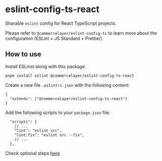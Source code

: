 # eslint-config-ts-react

Sharable `eslint` config for React TypeScript projects.

Please refer to `@commercelayer/eslint-config-ts` to learn more about the configuration (ESLint + JS Standard + Prettier).

## How to use

Install ESLinst along with this package.

```
pnpm install eslint @commercelayer/eslint-config-ts-react
```

Create a new file `.eslintrc.json` with the following content:

```jsonc
{
  "extends": ["@commercelayer/eslint-config-ts-react"]
}
```

Add the following scripts to your `package.json` file:

```jsonc
  "scripts": {
    // ...
    "lint": "eslint src",
    "lint:fix": "eslint src --fix",
    // ...
  },
```

Check optional steps [here](https://github.com/commercelayer/common-utils/tree/main/packages/eslint-config-ts#optional-steps).
